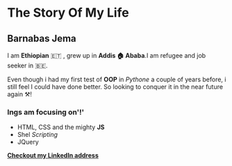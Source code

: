 
# The Story Of My Life

## Barnabas Jema

I am **Ethiopian** 🇪🇹 , grew up in **Addis 🏠 Ababa**.I am refugee and job seeker in 🇧🇪.

Even though i had my first test of **OOP** in *Pythone* a couple of years before, i still feel I could have done better. So looking to conquer it in the near future again ⚒️!

### lngs am focusing on'!'

- HTML, CSS and the mighty **JS**
- Shel *Scripting*
- JQuery

 [**Checkout my LinkedIn address**](lsjslslsl)  
